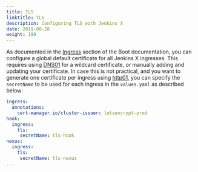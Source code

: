 ```yaml
---
title: TLS
linktitle: TLS
description: Configuring TLS with Jenkins X 
date: 2019-08-28
weight: 190
---
```


As documented in the [Ingress](/docs/getting-started/setup/boot/#ingress) section of the Boot documentation, you can configure a global default certificate for all Jenkins X ingresses.
This requires using [DNS01](https://cert-manager.io/docs/configuration/acme/dns01/) for a wildcard certificate, or manually adding and updating your certificate.
In case this is not practical, and you want to generate one certificate per ingress using [http01](https://cert-manager.io/docs/configuration/acme/http01/), you can specify the `secretName` to be used for each ingress in the `values.yaml` as described below:

```yaml
ingress:
  annotations:
    cert-manager.io/cluster-issuer: letsencrypt-prod
hook:
  ingress:
    tls:
     secretName: tls-hook
nexus:
  ingress:
    tls:
     secretName: tls-nexus
...
```
